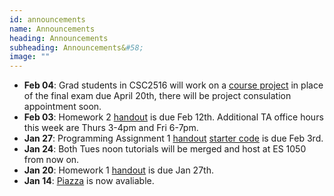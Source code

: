 ```yaml
---
id: announcements
name: Announcements
heading: Announcements
subheading: Announcements&#58;
image: ""
---
```


 - **Feb 04**: Grad students in CSC2516 will work on a [course project](/assets/misc/project_guide.pdf) in place of the final exam due April 20th, there will be project consulation appointment soon.
 - **Feb 03**: Homework 2 [handout](/assets/misc/HW02.pdf) is due Feb 12th. Additional TA office hours this week are Thurs 3-4pm and Fri 6-7pm.
 - **Jan 27**: Programming Assignment 1 [handout](/assets/misc/PA01.pdf) [starter code](/assets/misc/a1-code.zip) is due Feb 3rd.
 - **Jan 24**: Both Tues noon tutorials will be merged and host at ES 1050 from now on.
 - **Jan 20**: Homework 1 [handout](/assets/misc/HW01.pdf) is due Jan 27th.
 - **Jan 14**: [Piazza](http://piazza.com/utoronto.ca/winter2020/csc4132516) is now avaliable.

